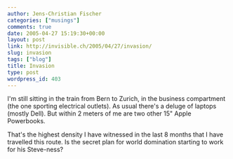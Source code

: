 ```yaml
---
author: Jens-Christian Fischer
categories: ["musings"]
comments: true
date: 2005-04-27 15:19:30+00:00
layout: post
link: http://invisible.ch/2005/04/27/invasion/
slug: invasion
tags: ["blog"]
title: Invasion
type: post
wordpress_id: 403
---
```



I'm still sitting in the train from Bern to Zurich, in the business compartment (the one sporting electrical outlets). As usual there's a deluge of laptops (mostly Dell). But within 2 meters of me are two other 15" Apple Powerbooks.



That's the highest density I have witnessed in the last 8 months that I have travelled this route. Is the secret plan for world domination starting to work for his Steve-ness?

